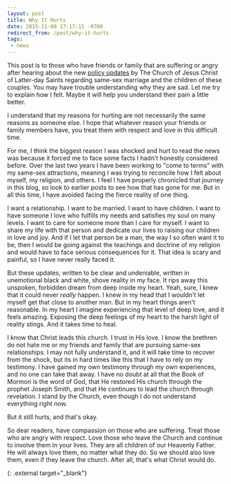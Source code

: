 ```yaml
---
layout: post
title: Why It Hurts
date: 2015-11-08 17:17:11 -0700
redirect_from: /post/why-it-hurts
tags:
 - news
---
```


This post is to those who have friends or family that are suffering or angry after hearing about the new [policy updates][1] by The Church of Jesus Christ of Latter-day Saints regarding same-sex marriage and the children of these couples. You may have trouble understanding why they are sad. Let me try to explain how I felt. Maybe it will help you understand their pain a little better.

I understand that my reasons for hurting are not necessarily the same reasons as someone else. I hope that whatever reason your friends or family members have, you treat them with respect and love in this difficult time.

For me, I think the biggest reason I was shocked and hurt to read the news was because it forced me to face some facts I hadn't honestly considered before. Over the last two years I have been working to "come to terms" with my same-sex attractions, meaning I was trying to reconcile how I felt about myself, my religion, and others. I feel I have properly chronicled that journey in this blog, so look to earlier posts to see how that has gone for me. But in all this time, I have avoided facing the fierce reality of one thing.

I want a relationship. I want to be married. I want to have children. I want to have someone I love who fulfills my needs and satisfies my soul on many levels. I want to care for someone more than I care for myself. I want to share my life with that person and dedicate our lives to raising our children in love and joy. And if I let that person be a man, the way I so often want it to be, then I would be going against the teachings and doctrine of my religion and would have to face serious consequences for it. That idea is scary and painful, so I have never really faced it.

But these updates, written to be clear and undeniable, written in unemotional black and white, shove reality in my face. It rips away this unspoken, forbidden dream from deep inside my heart. Yeah, sure, I knew that it could never _really_ happen. I knew in my head that I wouldn't let myself get that close to another man. But in my heart things aren't reasonable. In my heart I imagine experiencing that level of deep love, and it feels amazing. Exposing the deep feelings of my heart to the harsh light of reality stings. And it takes time to heal.

I know that Christ leads this church. I trust in His love. I know the brethren do not hate me or my friends and family that are pursuing same-sex relationships. I may not fully understand it, and it will take time to recover from the shock, but its in hard times like this that I have to rely on my testimony. I have gained my own testimony through my own experiences, and no one can take that away. I have no doubt at all that the Book of Mormon is the word of God, that He restored His church through the prophet Joseph Smith, and that He continues to lead the church through revelation. I stand by the Church, even though I do not understand everything right now.

But it still hurts, and that's okay.

So dear readers, have compassion on those who are suffering. Treat those who are angry with respect. Love those who leave the Church and continue to involve them in your lives. They are all children of our Heavenly Father. He will always love them, no matter what they do. So we should also love them, even if they leave the church. After all, that's what Christ would do.

[1]: https://newsroom.churchofjesuschrist.org/article/handbook-changes-same-sex-marriages-elder-christofferson
  {: .external target="_blank"}
